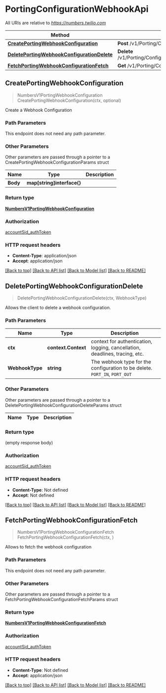 # PortingConfigurationWebhookApi

All URIs are relative to *https://numbers.twilio.com*

Method | HTTP request | Description
------------- | ------------- | -------------
[**CreatePortingWebhookConfiguration**](PortingConfigurationWebhookApi.md#CreatePortingWebhookConfiguration) | **Post** /v1/Porting/Configuration/Webhook | 
[**DeletePortingWebhookConfigurationDelete**](PortingConfigurationWebhookApi.md#DeletePortingWebhookConfigurationDelete) | **Delete** /v1/Porting/Configuration/Webhook/{WebhookType} | 
[**FetchPortingWebhookConfigurationFetch**](PortingConfigurationWebhookApi.md#FetchPortingWebhookConfigurationFetch) | **Get** /v1/Porting/Configuration/Webhook | 



## CreatePortingWebhookConfiguration

> NumbersV1PortingWebhookConfiguration CreatePortingWebhookConfiguration(ctx, optional)



Create a Webhook Configuration

### Path Parameters

This endpoint does not need any path parameter.

### Other Parameters

Other parameters are passed through a pointer to a CreatePortingWebhookConfigurationParams struct


Name | Type | Description
------------- | ------------- | -------------
**Body** | **map[string]interface{}** | 

### Return type

[**NumbersV1PortingWebhookConfiguration**](NumbersV1PortingWebhookConfiguration.md)

### Authorization

[accountSid_authToken](../README.md#accountSid_authToken)

### HTTP request headers

- **Content-Type**: application/json
- **Accept**: application/json

[[Back to top]](#) [[Back to API list]](../README.md#documentation-for-api-endpoints)
[[Back to Model list]](../README.md#documentation-for-models)
[[Back to README]](../README.md)


## DeletePortingWebhookConfigurationDelete

> DeletePortingWebhookConfigurationDelete(ctx, WebhookType)



Allows the client to delete a webhook configuration.

### Path Parameters


Name | Type | Description
------------- | ------------- | -------------
**ctx** | **context.Context** | context for authentication, logging, cancellation, deadlines, tracing, etc.
**WebhookType** | **string** | The webhook type for the configuration to be delete. `PORT_IN`, `PORT_OUT`

### Other Parameters

Other parameters are passed through a pointer to a DeletePortingWebhookConfigurationDeleteParams struct


Name | Type | Description
------------- | ------------- | -------------

### Return type

 (empty response body)

### Authorization

[accountSid_authToken](../README.md#accountSid_authToken)

### HTTP request headers

- **Content-Type**: Not defined
- **Accept**: Not defined

[[Back to top]](#) [[Back to API list]](../README.md#documentation-for-api-endpoints)
[[Back to Model list]](../README.md#documentation-for-models)
[[Back to README]](../README.md)


## FetchPortingWebhookConfigurationFetch

> NumbersV1PortingWebhookConfigurationFetch FetchPortingWebhookConfigurationFetch(ctx, )



Allows to fetch the webhook configuration

### Path Parameters

This endpoint does not need any path parameter.

### Other Parameters

Other parameters are passed through a pointer to a FetchPortingWebhookConfigurationFetchParams struct


### Return type

[**NumbersV1PortingWebhookConfigurationFetch**](NumbersV1PortingWebhookConfigurationFetch.md)

### Authorization

[accountSid_authToken](../README.md#accountSid_authToken)

### HTTP request headers

- **Content-Type**: Not defined
- **Accept**: application/json

[[Back to top]](#) [[Back to API list]](../README.md#documentation-for-api-endpoints)
[[Back to Model list]](../README.md#documentation-for-models)
[[Back to README]](../README.md)

